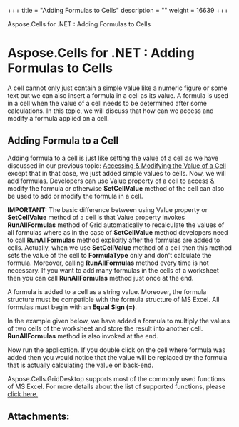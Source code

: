 +++
title = "Adding Formulas to Cells" 
description = "" 
weight = 16639 
+++

Aspose.Cells for .NET : Adding Formulas to Cells  

# Aspose.Cells for .NET : Adding Formulas to Cells


A cell cannot only just contain a simple value like a numeric figure or some text but we can also insert a formula in a cell as its value. A formula is used in a cell when the value of a cell needs to be determined after some calculations. In this topic, we will discuss that how can we access and modify a formula applied on a cell.

## Adding Formula to a Cell

Adding formula to a cell is just like setting the value of a cell as we have discussed in our previous topic: [Accessing & Modifying the Value of a Cell](http://localhost:1313/cellsnet/developerguide/asposecellsgriddesktop/workingwithcells/accessing++and++modifying+the+value+of+a+cell) except that in that case, we just added simple values to cells. Now, we will add formulas. Developers can use Value property of a cell to access & modify the formula or otherwise **SetCellValue** method of the cell can also be used to add or modify the formula in a cell.

**IMPORTANT:** The basic difference between using Value property or **SetCellValue** method of a cell is that Value property invokes **RunAllFormulas** method of Grid automatically to recalculate the values of all formulas where as in the case of **SetCellValue** method developers need to call **RunAllFormulas** method explicitly after the formulas are added to cells. Actually, when we use **SetCellValue** method of a cell then this method sets the value of the cell to **FormulaType** only and don't calculate the formula. Moreover, calling **RunAllFormulas** method every time is not necessary. If you want to add many formulas in the cells of a worksheet then you can call **RunAllFormulas** method just once at the end.

A formula is added to a cell as a string value. Moreover, the formula structure must be compatible with the formula structure of MS Excel. All formulas must begin with an **Equal Sign (=)**.

In the example given below, we have added a formula to multiply the values of two cells of the worksheet and store the result into another cell. **RunAllFormulas** method is also invoked at the end.

Now run the application. If you double click on the cell where formula was added then you would notice that the value will be replaced by the formula that is actually calculating the value on back-end.

Aspose.Cells.GridDesktop supports most of the commonly used functions of MS Excel. For more details about the list of supported functions, please [click here.](http://localhost:1313/cellsnet/developerguide/knowledgebase/formulacalculationengine/asposecellsgridcontrols-formulacalculationengine/list+of+supported+functions)

## Attachments:


